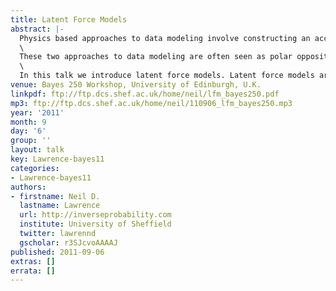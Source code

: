 ```yaml
---
title: Latent Force Models
abstract: |-
  Physics based approaches to data modeling involve constructing an accurate mechanistic model of data, often based on differential equations. Statistical and machine learning approaches are typically data driven—perhaps through regularized function approximation.\
  \
  These two approaches to data modeling are often seen as polar opposites, but in reality they are two different ends to a spectrum of approaches we might take. Physics based approaches can be seen as *strongly mechanistic*, the mechanistic assumptions are hard encoded into the model. Data-driven approaches do incorporate assumptions that might be seen as being derived from some underlying mechanism, such as smoothness. In this sense they are *weakly mechanistic*.\
  \
  In this talk we introduce latent force models. Latent force models are a new approach to data representation that model data through unknown forcing functions that drive differential equation models. By treating the unknown forcing functions with Gaussian process priors we can create probabilistic models that exhibit particular physical characteristics of interest, for example, in dynamical systems resonance and inertia. This allows us to perform a synthesis of the data driven and physical modeling paradigms. A *moderately mechanistic* approach. We show an application in modelling of human motion capture data.
venue: Bayes 250 Workshop, University of Edinburgh, U.K.
linkpdf: ftp://ftp.dcs.shef.ac.uk/home/neil/lfm_bayes250.pdf
mp3: ftp://ftp.dcs.shef.ac.uk/home/neil/110906_lfm_bayes250.mp3
year: '2011'
month: 9
day: '6'
group: ''
layout: talk
key: Lawrence-bayes11
categories:
- Lawrence-bayes11
authors:
- firstname: Neil D.
  lastname: Lawrence
  url: http://inverseprobability.com
  institute: University of Sheffield
  twitter: lawrennd
  gscholar: r3SJcvoAAAAJ
published: 2011-09-06
extras: []
errata: []
---
```

